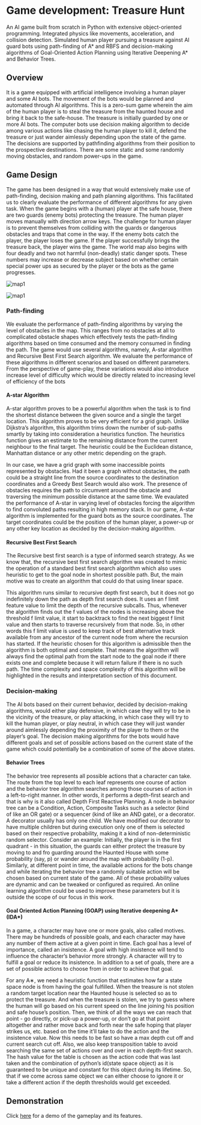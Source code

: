 # Game development: Treasure Hunt

An AI game built from scratch in Python with extensive object-oriented programming. Integrated physics like movements, acceleration, and collision detection. Simulated human player pursuing a treasure against AI guard bots using path-finding of A* and RBFS and decision-making algorithms of Goal-Oriented Action Planning using Iterative Deepening A* and Behavior Trees.

## Overview
It is a game equipped with artificial intelligence involving a human player and some AI bots. The movement of the bots would be planned and automated through AI algorithms. This is a zero-sum game wherein the aim of the human player is to steal the treasure from the haunted house and bring it back to the safe-house. The treasure is initially guarded by one or more AI bots. The computer bots use decision making algorithm to decide among various actions like chasing the human player to kill it, defend the treasure or just wander aimlessly depending upon the state of the game. The decisions are supported by pathfinding algorithms from their position to the prospective destinations. There are some static and some randomly moving obstacles, and random power-ups in the game.

## Game Design

The game has been designed in a way that would extensively make use of path-finding, decision making and path planning algorithms. This facilitated us to clearly evaluate the performance of different algorithms for any given task. When the game begins with a (human) player at the safe house, there are two guards (enemy bots) protecting the treasure. The human player moves manually with direction arrow keys. The challenge for human player is to prevent themselves from colliding with the guards or dangerous obstacles and traps that come in the way. If the enemy bots catch the player, the player loses the game. If the player successfully brings the treasure back, the player wins the game. The world map also begins with four deadly and two not harmful (non-deadly) static danger spots. These numbers may increase or decrease subject based on whether certain special power ups as secured by the player or the bots as the game progresses.

![map1](./imgs/map1.png)

![map1](./imgs/map2.png)

### Path-finding
We evaluate the performance of path-finding algorithms by varying the level of obstacles in the map. This ranges from no obstacles at all to complicated obstacle shapes which effectively tests the path-finding algorithms based on time consumed and the memory consumed in finding the path. The game would use several algorithms, namely, A-star algorithm and Recursive Best First Search algorithm. We evaluate the performance of these algorithms in different scenarios and based on different parameters. From the perspective of game-play, these variations would also introduce increase level of difficulty which would be directly related to increasing level of efficiency of the bots

#### A-star Algorithm

A-star algorithm proves to be a powerful algorithm when the task is to find the shortest distance between the given source and a single the target location. This algorithm proves to be very efficient for a grid graph. Unlike Dijkstra’s algorithm, this algorithm trims down the number of sub-paths smartly by taking into consideration a heuristics function. The heuristics function gives an estimate to the remaining distance from the current neighbour to the final target. The heuristic could be the Euclidean distance, Manhattan distance or any other metric depending on the graph.

In our case, we have a grid graph with some inaccessible points represented by obstacles. Had it been a graph without obstacles, the path could be a straight line from the source coordinates to the destination coordinates and a Greedy Best Search would also work. The presence of obstacles requires the path to circumvent around the obstacle and traversing the minimum possible distance at the same time. We evaulated the performance of A-star in varying level of obstacles forcing the algorithm to find convoluted paths resulting in high memory stack.
In our game, A-star algorithm is implemented for the guard bots as the source coordinates. The target coordinates could be the position of the human player, a power-up or any other key location as decided by the decision-making algorithm.

#### Recursive Best First Search
The Recursive best first search is a type of informed search strategy. As we know that, the recursive best first search algorithm was created to mimic the operation of a standard best first search algorithm which also uses heuristic to get to the goal node in shortest possible path. But, the main motive was to create an algorithm that could do that using linear space.

This algorithm runs similar to recursive depth first search, but it does not go indefinitely down the path as depth first search does. It uses an f limit feature value to limit the depth of the recursive subcalls. Thus, whenever the algorithm finds out the f values of the nodes is increasing above the threshold f limit value, it start to backtrack to find the next biggest f limit value and then starts to traverse recursively from that node. So, in other words this f limit value is used to keep track of best alternative track available from any ancestor of the current node from where the recursion has started.
If the heuristic chosen for this algorithm is admissible then the algorithm is both optimal and complete. That means the algorithm will always find the optimal path from the start node to the goal node if there exists one and complete because it will return failure if there is no such path. The time complexity and space complexity of this algorithm will be highlighted in the results and interpretation section of this document.

### Decision-making
The AI bots based on their current behavior, decided by decision-making algorithms, would either play defensive, in which case they will try to be in the vicinity of the treasure, or play attacking, in which case they will try to kill the human player, or play neutral, in which case they will just wander around aimlessly depending the proximity of the player
to them or the player’s goal. The decision making algorithms for the bots would have different goals and set of possible actions based on the current state of the game which could potentially be a combination of some of the above states.

#### Behavior Trees
The behavior tree represents all possible actions that a character can take. The route from the top level to each leaf represents one course of action and the behavior tree algorithm searches among those courses of action in a left-to-right manner. In other words, it performs a depth-first search and that is why is it also called Depth First Reactive Planning.
A node in behavior tree can be a Condition, Action, Composite Tasks such as a selector (kind of like an OR gate) or a sequencer (kind of like an AND gate), or a decorator. A decorator usually has only one child. We have modified our decorator to have multiple children but during execution
only one of them is selected based on their respective probability, making it a kind of non-deterministic random selector. Consider an example: Initially, the player is in the first quadrant - in this situation, the guards can either protect the treasure by moving to and fro guarding around the Haunted House with some probability (say, p) or wander around the map with probability (1-p). Similarly, at different point in time, the available actions for the bots change and while iterating the behavior tree a randomly suitable action will be chosen based on current state of the game. All of these probability values are dynamic and can be tweaked or configured as required. An online learning algorithm could be used to improve these parameters but it is outside the scope of our focus in this work.

#### Goal Oriented Action Planning (GOAP) using Iterative deepening A* (IDA*)
In a game, a character may have one or more goals, also called motives. There may be hundreds of possible goals, and each character may have any number of them active at a given point in time. Each goal has a level of importance, called an insistence. A goal with high insistence will tend to influence the character’s behavior more strongly. A character will try to fulfill a goal or reduce its insistence. In addition to a set of goals, there are a set of possible actions to choose from in order to achieve that goal.

For any A∗, we need a heuristic function that estimates how far a state space node is from having the goal fulfilled. When the treasure is not stolen a random target location near the Haunted house is selected so as to protect the treasure. And when the treasure is stolen, we try to guess where the human will go based on his current speed on the line joining his position and safe house’s position. Then, we think of all the ways we can reach that point - go directly, or pick-up a power-up, or don’t go at that point altogether and rather move back and forth near the safe hoping that player strikes us, etc. based on the time it’ll take to do the action and the insistence value. Now this needs to be fast so have a max depth cut off and current search cut off. Also, we also keep transposition table to avoid searching the same set of actions
over and over in each depth-first search. The hash value for the table is chosen as the action code that was last taken and the combination of python’s id(state space object) as it is guaranteed to be unique and constant for this object during its lifetime. So, that if we come across same object we can either choose to ignore it or take a different action if the depth thresholds would get exceeded.

## Demonstration
Click [here](https://drive.google.com/file/d/1Jbya3wxzWGOmJF4I3PHVPqXfhKVSP6KC/view) for a demo of the gameplay and its features.

